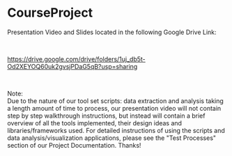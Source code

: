# CourseProject

Presentation Video and Slides located in the following Google Drive Link:

</br>

https://drive.google.com/drive/folders/1uj_db5t-Od2XEYOQ60uk2gvsjPDaG5qB?usp=sharing

</br>

Note:
</br>
Due to the nature of our tool set scripts: data extraction and analysis taking a length amount of time to process, our presentation video will not contain step by step walkthrough instructions, but instead will contain a brief overview of all the tools implemented, their design ideas and libraries/frameworks used. For detailed instructions of using the scripts and data analysis/visualization applications, please see the "Test Processes" section of our Project Documentation. Thanks!

